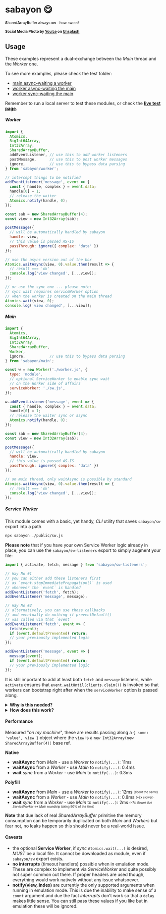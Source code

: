 # sabayon 😋

<sup>**S**hared**A**rray**B**uffer **a**lwa**y**s **on** - how sweet!</sup>

<sup>**Social Media Photo by [You Le](https://unsplash.com/@le_y0u) on [Unsplash](https://unsplash.com/)**</sup>


## Usage

These examples represent a dual-exchange between tha *Main* thread and the *Worker* one.

To see more examples, please check the test folder:

  * [main async-waiting a worker](./test/wait-async/)
  * [worker async-waiting the main](./test/async-wait/)
  * [worker sync-waiting the main](./test/wait/)

Remember to run a local server to test these modules, or check the **[live test page](https://webreflection.github.io/sabayon/test/)**.

##### Worker

```js
import {
  Atomics,
  BigInt64Array,
  Int32Array,
  SharedArrayBuffer,
  addEventListener, // use this to add worker listeners
  postMessage,      // use this to post worker messages
  ignore,           // use this to bypass data parsing
} from 'sabayon/worker';

// intercept things to be notified
addEventListener('message', event => {
  const { handle, complex } = event.data;
  handle[0] = 1;
  // release the waiter
  Atomics.notify(handle, 0);
});

const sab = new SharedArrayBuffer(4);
const view = new Int32Array(sab);

postMessage({
  // will be automatically handled by sabayon
  handle: view,
  // this value is passed AS-IS
  passThrough: ignore({ complex: "data" })
});

// use the async version out of the box
Atomics.waitAsync(view, 0).value.then(result => {
  // result === 'ok'
  console.log('view changed', [...view]);
});

// or use the sync one ... please note:
// sync wait requires serviceWorker option
// when the worker is created on the main thread
Atomics.wait(view, 0);
console.log('view changed', [...view]);
```

##### Main

```js
import {
  Atomics,
  BigInt64Array,
  Int32Array,
  SharedArrayBuffer,
  Worker,
  ignore,           // use this to bypass data parsing
} from 'sabayon/main';

const w = new Worker('./worker.js', {
  type: 'module',
  // optional ServiceWorker to enable sync wait
  // on the Worker side of affairs
  serviceWorker: './sw.js',
});

w.addEventListener('message', event => {
  const { handle, complex } = event.data;
  handle[0] = 1;
  // release the waiter sync or async
  Atomics.notify(handle, 0);
});

const sab = new SharedArrayBuffer(4);
const view = new Int32Array(sab);

postMessage({
  // will be automatically handled by sabayon
  handle: view,
  // this value is passed AS-IS
  passThrough: ignore({ complex: "data" })
});

// on main thread, only waitAsync is possible by standard
Atomics.waitAsync(view, 0).value.then(result => {
  // result === 'ok'
  console.log('view changed', [...view]);
});
```

##### Service Worker

This module comes with a basic, yet handy, *CLI* utility that saves `sabayon/sw` export into a path.

```sh
npx sabayon ./public/sw.js
```

**Please note** that if you have your own Service Worker logic already in place, you can use the `sabayon/sw-listeners` export to simply augment your file:

```js
import { activate, fetch, message } from 'sabayon/sw-listeners';

// Way No #1
// you can either add these listeners first
// as `event.stopImmediatePropagation()` is used
// whenever the `event` is handled
addEventListener('fetch', fetch);
addEventListener('message', message);

// Way No #2
// alternatively, you can use those callbacks
// and eventually do nothing if preventDefault()
// was called via that `event`
addEventListener('fetch', event => {
  fetch(event);
  if (event.defaultPrevented) return;
  // your previously implemented logic
});

addEventListener('message', event => {
  message(event);
  if (event.defaultPrevented) return;
  // your previously implemented logic
});
```

It is still important to add at least both `fetch` and `message` listeners, while `activate` ensures that `event.waitUntil(clients.claim())` is invoked so that workers can bootstrap right after when the `serviceWorker` option is passed along.


<details>
  <summary><strong>Why is this needed?</strong></summary>
  <div markdown=1>

Both [SharedArrayBuffer](https://developer.mozilla.org/en-US/docs/Web/JavaScript/Reference/Global_Objects/SharedArrayBuffer) and some [Atomics](https://developer.mozilla.org/en-US/docs/Web/JavaScript/Reference/Global_Objects/Atomics) operations require special headers to work out of the box.

This has been an endless source of pain for various projects, where the suggested solutions can be summarized as such:

  * there is no way around the fact to enable both technologies one needs [special headers](https://developer.mozilla.org/en-US/docs/Web/HTTP/Headers/Cross-Origin-Embedder-Policy) to have native functionality and performance and this is still the preferred way to use these APIs
  * a *ServiceWorker* based workaround, such as [mini-coi](https://github.com/WebReflection/mini-coi#readme), could be used to automatically enable, whenever it's possible, those headers where it's not possible to change these otherwise (like on *GitHub pages* or other similar hosts)
    * ... and yet, even using *mini-coi* might create friction for edge cases where embedding *YouTube* content or other 3rd party domains might not like augmented headers for their services
  * there is no *polyfill* for any of these primitives, one that can actually be used as "*drop-in*" replacement for all the globals that surround this part of the Web (*SharedArrayBuffer*, *Int32Array*, *Atomics.wait*, *Atomics.waitAsync* and *Atomics.notify*)

This **project goal** is to **enable all of that**, like a polyfill would do, without needing to patch anything at the global context level 🎉

P.S. this module also enables out of the box *Firefox* missing `notifyAsync` via its own logic.

  </div>
</details>

<details>
  <summary><strong>How does this work?</strong></summary>
  <div markdown=1>

Using a minimal runtime feature detection, such as:

```js
try {
  new SharedArrayBuffer(4);
}
catch (polyfillRequired) {
  // the polyfill
}
```

It is possible to detect when the current page is capable of using native features and simply export these without affecting at all performance or standard behavior.

When such constructor does not exist or it fails at allocating anything more than `0` bytes though, a workaround is orchestrated in both the *main* thread and each *worker* created through such *main*, and here is how.

If we remove the *Shared* prefix, it's all about *ArrayBuffer*, and that's indeed how *SAB* class is created:

```js
SharedArrayBuffer = class extends ArrayBuffer {}
```

Once that's done, the only wrappers able to deal with that kind of buffer are *Int32Array* and *BigInt64Array*.

```js
const extend = (Class, SharedArrayBuffer) => class extends Class {
  constructor(value, ...rest) {
    super(value, ...rest);
    if (value instanceof SharedArrayBuffer) {
      // logic to track / recognize these wrappers
      // when postMessage are used to send data
      // and "message" listeners intercept such data
    }
  }
};

BigInt64Array = extend(BigInt64Array, SharedArrayBuffer);
Int32Array = extend(Int32Array, SharedArrayBuffer);
```

There is a little known, yet wonderful, API that is [structuredClone](https://developer.mozilla.org/en-US/docs/Web/API/structuredClone). Its functionality is used in various APIs such as *IndexedDB* and *postMessage*.

What makes it special and useful for these scenarios is its ability to deal with recursion, which in turns means it's able to send the same reference over the wire only once, still preserving the identity at the receiver side of affairs:

```js
const complexData = { huge: "payload" };

// Worker
// this will send complexData same reference at
// both index 0 and index 1 .data
postMessage([complexData, { data: complexData }]);

// Main
worker.addEventListener('message', event => {
  const [complexData, obj] = event.data;
  // true - no assertion failed
  console.assert(complexData === obj.data);
});
```

Connecting the dots, so far we have a way to recognize and track *views* that are meant to be posted and received around plus a way to intercept such *views* on the other side, using a basic *CHANNEL* based protocol, nothing really too different from the way *MQTT* works.

```js
// main page - ensure a unique channel per page/tab
const CHANNEL = crypto.randomUUID();

// when post message is used and there are views to send
postMessage([CHANNEL, action, views, data])

// views will be a Set of views that is also contained in data
```

On the other side, when these kind of `message` are received, all *views* are temporarily stored so that any *Atomics* operation that would like to `wait`, `waitAsync` or `notify` these *views*, the logic knows these have a unique identifier themselves (that is just a forever increasing `i++`) so that such *view* knows that it should be updated on the other side and *release the lock* after some cleanup.

While this orchestration seems reasonable enough, *Atomics.wait* is a blocking operation that must pause the *worker* until that *view* has been notified at some index on the other side (the *main* thread).

To provide this pause/blocking mechanism we need a way to block the current *worker* until such *view* has been notified ... but we need something not blocked behind the scene to make this happen 🤔

Abusing *XMLHttpRequest* in *sync* mode it is then, so we can *POST* a message with enough details that will produce a pending *Response* until such details are forwarded to any page or tab that is registered and that recognize the unique *CHANNEL*, to then wait for that page to tell us back the *view* has been notified, by sending the *view* content that is then returned as *JSON* response, so that the *worker* can access the `xhr.responseText`, *parse* that array, update the *view* that was waiting to be notified, and finally get out of the `Atomics.wait(view, index)` operation in a 100% *synchronous* fashion that moved asynchronously that Service Worker and one *main* thread in the meanwhile.

**As summary**

  * there is a unique (per page/tab) communication *CHANNEL* that is both sent and intercepted on `message` events, able to orchestrate via *actions* all needed operations on any side of affair
  * there is a mechanism to automatically crawl and track *views* that contain the semi-fake *SharedArrayBuffer* but one can also opt-out via an `ignore` utility
  * there is an asynchronous communication for `Atomics.waitAsync` that just works by updating and awaiting back and forward those *views*
  * there is an optional *Service Worker* where data is posted that can orchestrate blocking-like operations on the *worker* side, when `Atomics.wait` is used instead of *waitAsync*

... and that's pretty much it.

  </div>
</details>

#### Performance

Measured "*on my machine*", these are results passing along a `{ some: 'value', view }` object where the `view` is a `new Int32Array(new SharedArrayBuffer(4))` base ref.

**Native**

  * **waitAsync** from *Main* - use a *Worker* to `notify(...)`: 11ms
  * **waitAsync** from a *Worker* - use *Main* to `notify(...)`: 0.4ms
  * **wait** *sync* from a *Worker* - use *Main* to `notify(...)`: 0.3ms

**Polyfill**

  * **waitAsync** from *Main* - use a *Worker* to `notify(...)`: 12ms <sub><sup>(about the same)</sup></sub>
  * **waitAsync** from a *Worker* - use *Main* to `notify(...)`: 0.8ms <sub><sup>(~2x slower)</sup></sub>
  * **wait** *sync* from a *Worker* - use *Main* to `notify(...)`: 2ms <sub><sup>(~7x slower due *ServiceWorker ↔ Main* roundtrip taking 90% of the time)</sup></sub>

**Note** that due lack of real *SharedArrayBuffer* primitive the memory consumption can be temporarily duplicated on both *Main* and *Workers* but fear not, no leaks happen so this should never be a real-world issue.

#### Caveats

  * the optional **Service Worker**, if *sync* `Atomics.wait(...)` is desired, *MUST* be a local file. It cannot be downloaded as module, even if `sabayon/sw` export exists.
  * **no interrupts** (timeout handlers) possible when in emulation mode. These are complex to implement via *ServiceWorker* and quite possibly not super common out there. If proper headers are used though, everything would work natively without any issue whatsoever.
  * **notify(view, index)** are currently the only supported arguments when running in emulation mode. This is due the inability to make sense of a `count` argument and due the fact *interrupts* don't work so that a `delay` makes little sense. You can still pass these values if you like but in emulation these will be ignored.
